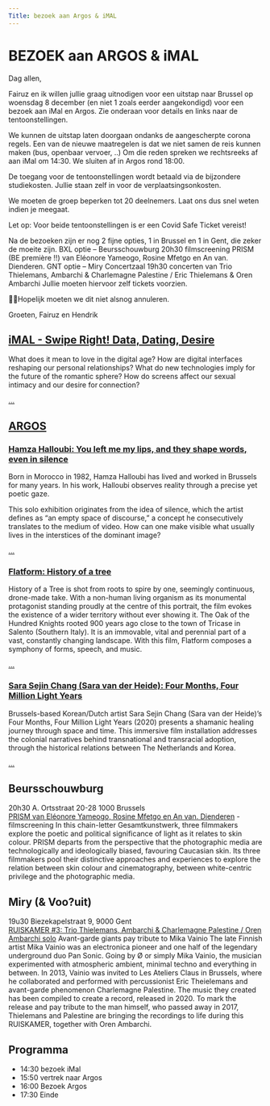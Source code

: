 ```yaml
---
Title: bezoek aan Argos & iMAL
---
```

# BEZOEK aan ARGOS & iMAL

Dag allen,

Fairuz en ik willen jullie graag uitnodigen voor een uitstap naar Brussel op woensdag 8 december (en niet 1 zoals eerder aangekondigd) voor een bezoek aan iMal en Argos. Zie onderaan voor details en links naar de tentoonstellingen.

We kunnen de uitstap laten doorgaan ondanks de aangescherpte corona regels. Een van de nieuwe maatregelen is dat we niet samen de reis kunnen maken (bus, openbaar vervoer, ..) Om die reden spreken we rechtsreeks af aan iMal om 14:30. We sluiten af in Argos rond 18:00.   

De toegang voor de tentoonstellingen wordt betaald via de bijzondere studiekosten. Jullie staan zelf in voor de verplaatsingsonkosten.   

We moeten de groep beperken tot 20 deelnemers. Laat ons dus snel weten indien je meegaat.

Let op: Voor beide tentoonstellingen is er een Covid Safe Ticket vereist!

Na de bezoeken zijn er nog 2 fijne opties, 1 in Brussel en 1 in Gent, die zeker de moeite zijn.
BXL optie – Beursschouwburg 20h30 filmscreening PRISM (BE première !!)  van Eléonore Yameogo, Rosine Mfetgo en An van. Dienderen.
GNT optie – Miry Concertzaal 19h30 concerten van Trio Thielemans, Ambarchi & Charlemagne Palestine / Eric Thielemans & Oren Ambarchi
Jullie moeten hiervoor zelf tickets voorzien.

🤞🏻Hopelijk moeten we dit niet alsnog annuleren.

Groeten,
Fairuz en Hendrik


## [iMAL - Swipe Right! Data, Dating, Desire](https://www.imal.org/nl/events/swipe-right-data-dating-desire)
What does it mean to love in the digital age? How are digital interfaces reshaping our personal relationships? What do new technologies imply for the future of the romantic sphere? How do screens affect our sexual intimacy and our desire for connection?    

[...](https://www.imal.org/en/events/swipe-right-data-dating-desire)

## [ARGOS](https://www.argosarts.org/)
### [Hamza Halloubi: You left me my lips, and they shape words, even in silence](https://www.argosarts.org/event/hamza-halloubi-you-left-me-my-lips-and-they-shape-words-even-in-silence-1)
Born in Morocco in 1982, Hamza Halloubi has lived and worked in Brussels for many years. In his work, Halloubi observes reality through a precise yet poetic gaze.

This solo exhibition originates from the idea of silence, which the artist defines as “an empty space of discourse,” a concept he consecutively translates to the medium of video. How can one make visible what usually lives in the interstices of the dominant image?    

[...](https://www.argosarts.org/event/hamza-halloubi-you-left-me-my-lips-and-they-shape-words-even-in-silence-1)

### [Flatform: History of a tree](https://www.argosarts.org/event/flatform-history-of-a-tree)
History of a Tree is shot from roots to spire by one, seemingly continuous, drone-made take. With a non-human living organism as its monumental protagonist standing proudly at the centre of this portrait, the film evokes the existence of a wider territory without ever showing it. The Oak of the Hundred Knights rooted 900 years ago close to the town of Tricase in Salento (Southern Italy). It is an immovable, vital and perennial part of a vast, constantly changing landscape. With this film, Flatform composes a symphony of forms, speech, and music.    

[...](https://www.argosarts.org/event/flatform-history-of-a-tree)

### [Sara Sejin Chang (Sara van der Heide): Four Months, Four Million Light Years](https://www.argosarts.org/event/sara-sejin-chang-sara-van-der-heide-four-months-four-million-light-years-1)
Brussels-based Korean/Dutch artist Sara Sejin Chang (Sara van der Heide)’s Four Months, Four Million Light Years (2020) presents a shamanic healing journey through space and time. This immersive film installation addresses the colonial narratives behind transnational and transracial adoption, through the historical relations between The Netherlands and Korea.    

[...](https://www.argosarts.org/event/sara-sejin-chang-sara-van-der-heide-four-months-four-million-light-years-1)
<!--
## [Aay Liparoto](https://www.aliparoto.com/)

Aay Liparoto  [1987°, USA] was educated in Visual Arts in London and completed a MFA at KASK with a seductive reflection on normative gender performance with the 9 month long daily performance project 'Andrew has His Period' and the movie 'Andrew a Strong Courageous Warrior'.

> A. Liparoto studied the construction of identity and left her womanhood to  subsequently transform into a male and androgynous person. Filmed over nine months in the maker’s apartment, real life gradually becomes a performance in which it seems almost impossible to escape fiction’s power.

Aay uses long term performance as a form of research to examine the power in the banal. Their output is predominately video, text and performance, working with accessible technology, personal digital archives and DIY strategies to reflect on the mechanics of everyday life. In both their solo and collaborative practice, they are currently focused on feminist co–authorship as a method for resisting the oversimplification of mainstream narratives of historically marginalised voices.

They are currently in development of 360°cinematic virtual reality work, [Small Acts Of Violence](https://www.aliparoto.com/small-acts-of-violence), which is focused on the entanglement of love and violence in primary relationships, in production with ARGOS.
-->
## Beursschouwburg
20h30 A. Ortsstraat 20-28 1000 Brussels    
[PRISM van Eléonore Yameogo, Rosine Mfetgo en An van. Dienderen](https://beursschouwburg.be/en/events/rosine-mbakam-eleonore-yameogo-and-an-van-dienderen-prism/) - filmscreening
In this chain-letter Gesamtkunstwerk, three filmmakers explore the poetic and political significance of light as it relates to skin colour.
PRISM departs from the perspective that the photographic media are technologically and ideologically biased, favouring Caucasian skin. Its three filmmakers pool their distinctive approaches and experiences to explore the relation between skin colour and cinematography, between white-centric privilege and the photographic media.

## Miry (& Voo?uit)
19u30 Biezekapelstraat 9, 9000 Gent    
[RUISKAMER #3: Trio Thielemans, Ambarchi & Charlemagne Palestine / Oren Ambarchi solo](https://miryconcertzaal.be/trio-thielemans-ambarchi-charlemagne-palestine-eric-thielemans-oren-ambarchi/)
Avant-garde giants pay tribute to Mika Vainio
The late Finnish artist Mika Vainio was an electronica pioneer and one half of the legendary underground duo Pan Sonic. Going by Ø or simply Mika Vainio, the musician experimented with atmospheric ambient, minimal techno and everything in between. In 2013, Vainio was invited to Les Ateliers Claus in Brussels, where he collaborated and performed with percussionist Eric Theielemans and avant-garde phenomenon Charlemagne Palestine.
The music they created has been compiled to create a record, released in 2020. To mark the release and pay tribute to the man himself, who passed away in 2017, Thielemans and Palestine are bringing the recordings to life during this RUISKAMER, together with Oren Ambarchi.


## Programma
<!--
* 13:10 afspraak Gent SP
* 13:23 vertrek trein naar BXL Noord
* 14:04 aankomst trein
-->
* 14:30 bezoek iMal
* 15:50 vertrek naar Argos
* 16:00 Bezoek Argos
* 17:30 Einde
<!--
Vertrek naar BXL Noord
* 18:21 Vertrek trein naar Gent SP
-->
